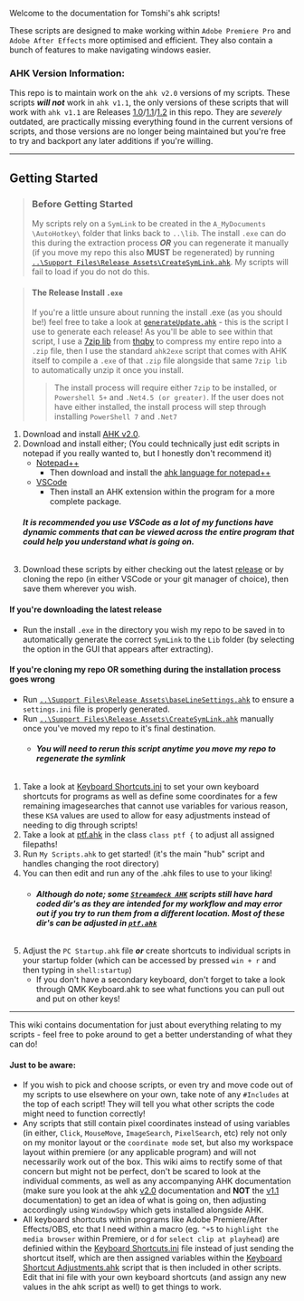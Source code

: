 Welcome to the documentation for Tomshi's ahk scripts!

These scripts are designed to make working within `Adobe Premiere Pro` and `Adobe After Effects` more optimised and efficient. They also contain a bunch of features to make navigating windows easier.

### AHK Version Information:
This repo is to maintain work on the `ahk v2.0` versions of my scripts. These scripts **_will not_** work in `ahk v1.1`, the only versions of these scripts that will work with `ahk v1.1` are Releases [1.0](https://github.com/Tomshiii/ahk/releases/tag/v1.0)/[1.1](https://github.com/Tomshiii/ahk/releases/tag/v1.1)/[1.2](https://github.com/Tomshiii/ahk/releases/tag/v1.2) in this repo. They are _severely_ outdated, are practically missing everything found in the current versions of scripts, and those versions are no longer being maintained but you're free to try and backport any later additions if you're willing.
***

## Getting Started

> ### Before Getting Started
> My scripts rely on a `SymLink` to be created in the `A_MyDocuments \AutoHotkey\` folder that links back to `..\lib`. The install `.exe` can do this during the extraction process ***OR*** you can regenerate it manually (if you move my repo this also **MUST** be regenerated) by running [`..\Support Files\Release Assets\CreateSymLink.ahk`](https://github.com/Tomshiii/ahk/wiki/CreateSymLink.ahk). My scripts will fail to load if you do not do this.

> #### The Release Install `.exe`
> If you're a little unsure about running the install .exe (as you should be!) feel free to take a look at [`generateUpdate.ahk`](https://github.com/Tomshiii/ahk/blob/main/Support%20Files/Release%20Assets/generateUpdate.ahk) - this is the script I use to generate each release! As you'll be able to see within that script, I use a [7zip lib](https://github.com/thqby/ahk2_lib/blob/master/7Zip/SevenZip.ahk) from [thqby](https://github.com/thqby) to compress my entire repo into a `.zip` file, then I use the standard `ahk2exe` script that comes with AHK itself to compile a `.exe` of that `.zip` file alongside that same `7zip lib` to automatically unzip it once you install.
>> The install process will require either `7zip` to be installed, or `Powershell 5+` and `.Net4.5 (or greater)`. If the user does not have either installed, the install process will step through installing `PowerShell 7` and `.Net7`


1. Download and install [AHK v2.0](https://www.autohotkey.com/v2/).
1. Download and install either; (You could technically just edit scripts in notepad if you really wanted to, but I honestly don't recommend it)
   - [Notepad++](https://notepad-plus-plus.org/downloads/)
     - Then download and install the [ahk language for notepad++](https://www.autohotkey.com/boards/viewtopic.php?t=50)
   - [VSCode](https://code.visualstudio.com/)
     - Then install an AHK extension within the program for a more complete package.
    ###### **_It is recommended you use VSCode as a lot of my functions have dynamic comments that can be viewed across the entire program that could help you understand what is going on._**
1. Download these scripts by either checking out the latest [release](https://github.com/tomshiii/ahk/releases/latest) or by cloning the repo (in either VSCode or your git manager of choice), then save them wherever you wish.

#### If you're downloading the latest release
  - Run the install `.exe` in the directory you wish my repo to be saved in to automatically generate the correct `SymLink` to the `Lib` folder (by selecting the option in the GUI that appears after extracting).

#### If you're cloning my repo **OR** something during the installation process goes wrong

  - Run [`..\Support Files\Release Assets\baseLineSettings.ahk`](https://github.com/Tomshiii/ahk/wiki/baseLineSettings.ahk) to ensure a `settings.ini` file is properly generated.
  - Run [`..\Support Files\Release Assets\CreateSymLink.ahk`](https://github.com/Tomshiii/ahk/wiki/CreateSymLink.ahk) manually once you've moved my repo to it's final destination.
    - ###### **_You will need to rerun this script anytime you move my repo to regenerate the symlink_**
1. Take a look at [Keyboard Shortcuts.ini](https://github.com/Tomshiii/ahk/tree/main/lib/KSA) to set your own keyboard shortcuts for programs as well as define some coordinates for a few remaining imagesearches that cannot use variables for various reason, these `KSA` values are used to allow for easy adjustments instead of needing to dig through scripts!
1. Take a look at [ptf.ahk](https://github.com/Tomshiii/ahk/tree/main/lib/Classes/ptf.ahk) in the class `class ptf {` to adjust all assigned filepaths!
1. Run `My Scripts.ahk` to get started! (it's the main "hub" script and handles changing the root directory)
1. You can then edit and run any of the .ahk files to use to your liking!
    - ###### **_Although do note; some [`Streamdeck AHK`](https://github.com/Tomshiii/ahk/tree/main/Streamdeck%20AHK) scripts still have hard coded dir's as they are intended for my workflow and may error out if you try to run them from a different location. Most of these dir's can be adjusted in [`ptf.ahk`](https://github.com/Tomshiii/ahk/tree/main/lib/Classes/ptf.ahk)_**
1. Adjust the `PC Startup.ahk` file ***or*** create shortcuts to individual scripts in your startup folder (which can be accessed by pressed `win + r` and then typing in `shell:startup`)
    - If you don't have a secondary keyboard, don't forget to take a look through QMK Keyboard.ahk to see what functions you can pull out and put on other keys!
***

This wiki contains documentation for just about everything relating to my scripts - feel free to poke around to get a better understanding of what they can do!

#### Just to be aware:
- If you wish to pick and choose scripts, or even try and move code out of my scripts to use elsewhere on your own, take note of any `#Includes` at the top of each script! They will tell you what other scripts the code might need to function correctly!
- Any scripts that still contain pixel coordinates instead of using variables (in either, `Click`, `MouseMove`, `ImageSearch`, `PixelSearch`, etc) rely not only on my monitor layout or the `coordinate mode` set, but also my workspace layout within premiere (or any applicable program) and will not necessarily work out of the box. This wiki aims to rectify some of that concern but might not be perfect, don't be scared to look at the individual comments, as well as any accompanying AHK documentation (make sure you look at the ahk [v2.0](https://lexikos.github.io/v2/docs/AutoHotkey.htm) documentation and **NOT** the [v1.1](https://www.autohotkey.com/docs/AutoHotkey.htm) documentation) to get an idea of what is going on, then adjusting accordingly using `WindowSpy` which gets installed alongside AHK.
- All keyboard shortcuts within programs like Adobe Premiere/After Effects/OBS, etc that I need within a macro (eg. `^+5` to `highlight the media browser` within Premiere, or `d` for `select clip at playhead`) are definied within the [Keyboard Shortcuts.ini](https://github.com/Tomshiii/ahk/tree/main/lib/KSA) file instead of just sending the shortcut itself, which are then assigned variables within the [Keyboard Shortcut Adjustments.ahk](https://github.com/Tomshiii/ahk/blob/main/lib/KSA/Keyboard%20Shortcut%20Adjustments.ahk) script that is then included in other scripts. Edit that ini file with your own keyboard shortcuts (and assign any new values in the ahk script as well) to get things to work.